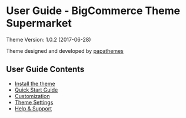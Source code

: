 # User Guide - BigCommerce Theme Supermarket

Theme Version: 1.0.2 (2017-06-28)

Theme designed and developed by [papathemes](https://papathemes.com) 

## User Guide Contents

* [Install the theme](installation.md)
* [Quick Start Guide](quickstart.md)
* [Customization](customization.md)
* [Theme Settings](settings.md)
* [Help & Support](support.md)
